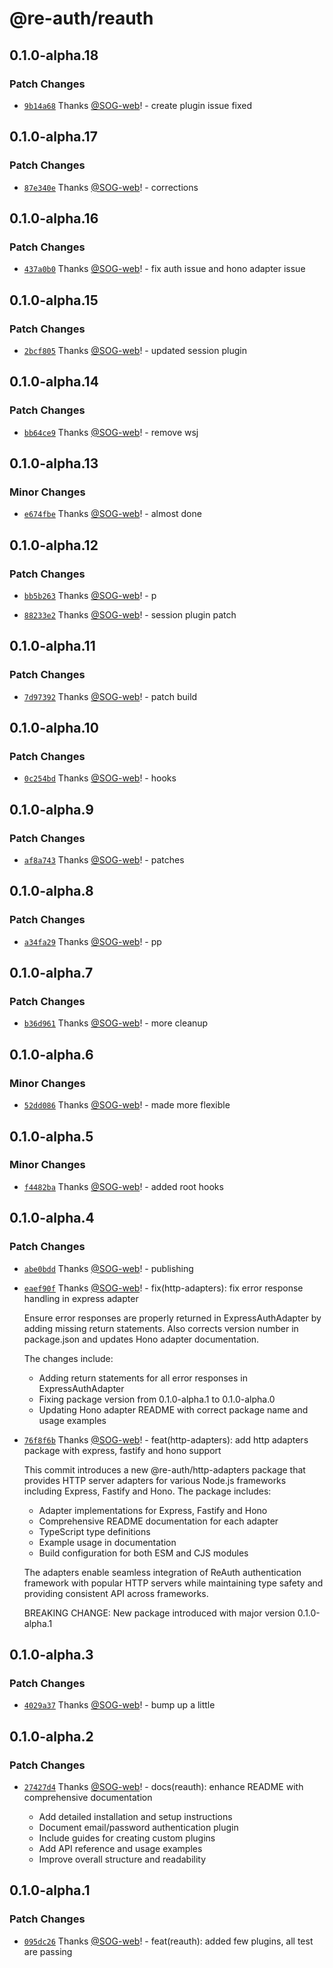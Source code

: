 # @re-auth/reauth

## 0.1.0-alpha.18

### Patch Changes

- [`9b14a68`](https://github.com/SOG-web/reauth/commit/9b14a68936c01e41bca106a20a5e72a6e2749dc9) Thanks [@SOG-web](https://github.com/SOG-web)! - create plugin issue fixed

## 0.1.0-alpha.17

### Patch Changes

- [`87e340e`](https://github.com/SOG-web/reauth/commit/87e340e10977b92208a2961c2ef5416c757387ef) Thanks [@SOG-web](https://github.com/SOG-web)! - corrections

## 0.1.0-alpha.16

### Patch Changes

- [`437a0b0`](https://github.com/SOG-web/reauth/commit/437a0b0df9980422612967caafa564a452bef4a1) Thanks [@SOG-web](https://github.com/SOG-web)! - fix auth issue and hono adapter issue

## 0.1.0-alpha.15

### Patch Changes

- [`2bcf805`](https://github.com/SOG-web/reauth/commit/2bcf805e84264d87383efa57695bb78e11e7d953) Thanks [@SOG-web](https://github.com/SOG-web)! - updated session plugin

## 0.1.0-alpha.14

### Patch Changes

- [`bb64ce9`](https://github.com/SOG-web/reauth/commit/bb64ce9a7eeab987d9bfecbf70d4623ae5965cf9) Thanks [@SOG-web](https://github.com/SOG-web)! - remove wsj

## 0.1.0-alpha.13

### Minor Changes

- [`e674fbe`](https://github.com/SOG-web/reauth/commit/e674fbe07643acee880ed56a7b03bac3e2996759) Thanks [@SOG-web](https://github.com/SOG-web)! - almost done

## 0.1.0-alpha.12

### Patch Changes

- [`bb5b263`](https://github.com/SOG-web/reauth/commit/bb5b2630ce6330eb2f8b03ecf419cb014f6afcac) Thanks [@SOG-web](https://github.com/SOG-web)! - p

- [`88233e2`](https://github.com/SOG-web/reauth/commit/88233e210a733eb7e6c278bd223a00ab84c20c91) Thanks [@SOG-web](https://github.com/SOG-web)! - session plugin patch

## 0.1.0-alpha.11

### Patch Changes

- [`7d97392`](https://github.com/SOG-web/reauth/commit/7d973928325610bd1ad38cd50e489fa6b0541970) Thanks [@SOG-web](https://github.com/SOG-web)! - patch build

## 0.1.0-alpha.10

### Patch Changes

- [`0c254bd`](https://github.com/SOG-web/reauth/commit/0c254bdd3d1ea5c35fa170bf3818e508c7af3a79) Thanks [@SOG-web](https://github.com/SOG-web)! - hooks

## 0.1.0-alpha.9

### Patch Changes

- [`af8a743`](https://github.com/SOG-web/reauth/commit/af8a7437ae7036e3ab24d9407cb468abe19f3d4e) Thanks [@SOG-web](https://github.com/SOG-web)! - patches

## 0.1.0-alpha.8

### Patch Changes

- [`a34fa29`](https://github.com/SOG-web/reauth/commit/a34fa29a126b5770fe1e5d8338dce836e60a842a) Thanks [@SOG-web](https://github.com/SOG-web)! - pp

## 0.1.0-alpha.7

### Patch Changes

- [`b36d961`](https://github.com/SOG-web/reauth/commit/b36d961f8c9f960f8ef5a8d3647af70525df5def) Thanks [@SOG-web](https://github.com/SOG-web)! - more cleanup

## 0.1.0-alpha.6

### Minor Changes

- [`52dd086`](https://github.com/SOG-web/reauth/commit/52dd08677f26d31bc16a3db6fffe4f054007968d) Thanks [@SOG-web](https://github.com/SOG-web)! - made more flexible

## 0.1.0-alpha.5

### Minor Changes

- [`f4482ba`](https://github.com/SOG-web/reauth/commit/f4482ba30164c2bb2a7cf7313e91663ad1633453) Thanks [@SOG-web](https://github.com/SOG-web)! - added root hooks

## 0.1.0-alpha.4

### Patch Changes

- [`abe0bdd`](https://github.com/SOG-web/reauth/commit/abe0bdd0a7aa382160d39f6d9c3618f5fbeccfd8) Thanks [@SOG-web](https://github.com/SOG-web)! - publishing

- [`eaef90f`](https://github.com/SOG-web/reauth/commit/eaef90f7c1513f0912b673c63a42bbda522f5c49) Thanks [@SOG-web](https://github.com/SOG-web)! - fix(http-adapters): fix error response handling in express adapter

  Ensure error responses are properly returned in ExpressAuthAdapter by adding missing return statements. Also corrects version number in package.json and updates Hono adapter documentation.

  The changes include:

  - Adding return statements for all error responses in ExpressAuthAdapter
  - Fixing package version from 0.1.0-alpha.1 to 0.1.0-alpha.0
  - Updating Hono adapter README with correct package name and usage examples

- [`76f8f6b`](https://github.com/SOG-web/reauth/commit/76f8f6b7d32dfc427b56a612cc27cdc8b1f24b80) Thanks [@SOG-web](https://github.com/SOG-web)! - feat(http-adapters): add http adapters package with express, fastify and hono support

  This commit introduces a new @re-auth/http-adapters package that provides HTTP server adapters for various Node.js frameworks including Express, Fastify and Hono. The package includes:

  - Adapter implementations for Express, Fastify and Hono
  - Comprehensive README documentation for each adapter
  - TypeScript type definitions
  - Example usage in documentation
  - Build configuration for both ESM and CJS modules

  The adapters enable seamless integration of ReAuth authentication framework with popular HTTP servers while maintaining type safety and providing consistent API across frameworks.

  BREAKING CHANGE: New package introduced with major version 0.1.0-alpha.1

## 0.1.0-alpha.3

### Patch Changes

- [`4029a37`](https://github.com/SOG-web/reauth/commit/4029a37edc3a1bf224111bc6692ea766b23f2718) Thanks [@SOG-web](https://github.com/SOG-web)! - bump up a little

## 0.1.0-alpha.2

### Patch Changes

- [`27427d4`](https://github.com/SOG-web/reauth/commit/27427d4ef972d2fdc5f6d53eff71aadddced5fd5) Thanks [@SOG-web](https://github.com/SOG-web)! - docs(reauth): enhance README with comprehensive documentation

  - Add detailed installation and setup instructions
  - Document email/password authentication plugin
  - Include guides for creating custom plugins
  - Add API reference and usage examples
  - Improve overall structure and readability

## 0.1.0-alpha.1

### Patch Changes

- [`095dc26`](https://github.com/SOG-web/reauth/commit/095dc262250a05c56ff21756aa0f8bcf8e7c5966) Thanks [@SOG-web](https://github.com/SOG-web)! - feat(reauth): added few plugins, all test are passing
